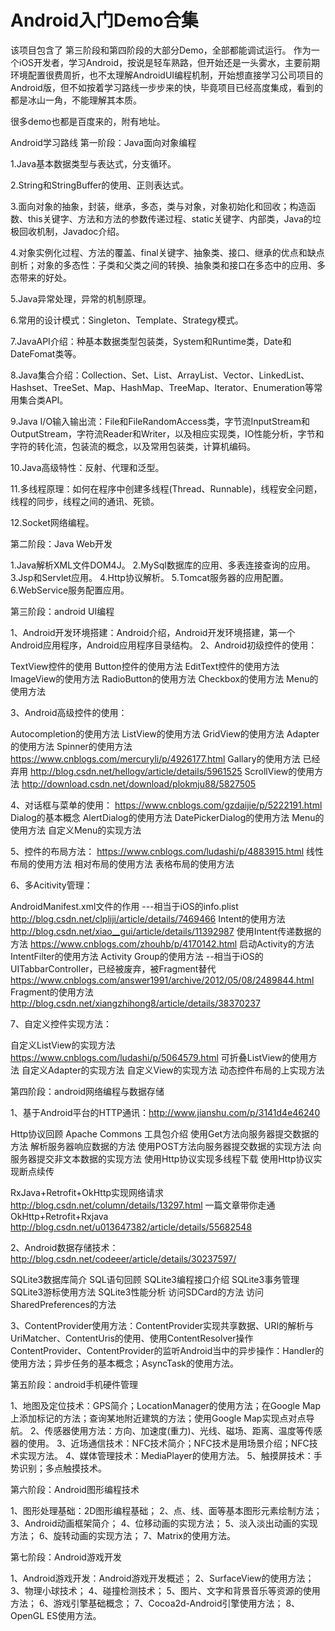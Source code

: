 # Android入门Demo合集
该项目包含了 第三阶段和第四阶段的大部分Demo，全部都能调试运行。
作为一个iOS开发者，学习Android，按说是轻车熟路，但开始还是一头雾水，主要前期环境配置很费周折，也不太理解AndroidUI编程机制，开始想直接学习公司项目的Android版，但不如按着学习路线一步步来的快，毕竟项目已经高度集成，看到的都是冰山一角，不能理解其本质。

很多demo也都是百度来的，附有地址。

Android学习路线
第一阶段：Java面向对象编程

1.Java基本数据类型与表达式，分支循环。

2.String和StringBuffer的使用、正则表达式。

3.面向对象的抽象，封装，继承，多态，类与对象，对象初始化和回收；构造函数、this关键字、方法和方法的参数传递过程、static关键字、内部类，Java的垃极回收机制，Javadoc介绍。

4.对象实例化过程、方法的覆盖、final关键字、抽象类、接口、继承的优点和缺点剖析；对象的多态性：子类和父类之间的转换、抽象类和接口在多态中的应用、多态带来的好处。

5.Java异常处理，异常的机制原理。

6.常用的设计模式：Singleton、Template、Strategy模式。

7.JavaAPI介绍：种基本数据类型包装类，System和Runtime类，Date和DateFomat类等。

8.Java集合介绍：Collection、Set、List、ArrayList、Vector、LinkedList、Hashset、TreeSet、Map、HashMap、TreeMap、Iterator、Enumeration等常用集合类API。

9.Java I/O输入输出流：File和FileRandomAccess类，字节流InputStream和OutputStream，字符流Reader和Writer，以及相应实现类，IO性能分析，字节和字符的转化流，包装流的概念，以及常用包装类，计算机编码。

10.Java高级特性：反射、代理和泛型。

11.多线程原理：如何在程序中创建多线程(Thread、Runnable)，线程安全问题，线程的同步，线程之间的通讯、死锁。

12.Socket网络编程。

第二阶段：Java Web开发

1.Java解析XML文件DOM4J。
2.MySql数据库的应用、多表连接查询的应用。
3.Jsp和Servlet应用。
4.Http协议解析。
5.Tomcat服务器的应用配置。
6.WebService服务配置应用。

第三阶段：android UI编程

1、Android开发环境搭建：Android介绍，Android开发环境搭建，第一个Android应用程序，Android应用程序目录结构。
2、Android初级控件的使用：

TextView控件的使用
Button控件的使用方法
EditText控件的使用方法
ImageView的使用方法
RadioButton的使用方法
Checkbox的使用方法
Menu的使用方法

3、Android高级控件的使用：

Autocompletion的使用方法
ListView的使用方法
GridView的使用方法
Adapter的使用方法
Spinner的使用方法 https://www.cnblogs.com/mercuryli/p/4926177.html
Gallary的使用方法 已经弃用 http://blog.csdn.net/hellogv/article/details/5961525
ScrollView的使用方法 http://download.csdn.net/download/plokmju88/5827505

4、对话框与菜单的使用：
https://www.cnblogs.com/gzdaijie/p/5222191.html
Dialog的基本概念
AlertDialog的使用方法
DatePickerDialog的使用方法
Menu的使用方法
自定义Menu的实现方法

5、控件的布局方法：
https://www.cnblogs.com/ludashi/p/4883915.html
线性布局的使用方法
相对布局的使用方法
表格布局的使用方法

6、多Acitivity管理：

AndroidManifest.xml文件的作用 ---相当于iOS的info.plist http://blog.csdn.net/clpliji/article/details/7469466
Intent的使用方法  http://blog.csdn.net/xiao__gui/article/details/11392987
使用Intent传递数据的方法  https://www.cnblogs.com/zhouhb/p/4170142.html
启动Activity的方法
IntentFilter的使用方法
Activity Group的使用方法 --相当于iOS的UITabbarController，已经被废弃，被Fragment替代
https://www.cnblogs.com/answer1991/archive/2012/05/08/2489844.html
Fragment的使用方法
http://blog.csdn.net/xiangzhihong8/article/details/38370237

7、自定义控件实现方法：

自定义ListView的实现方法  https://www.cnblogs.com/ludashi/p/5064579.html
可折叠ListView的使用方法
自定义Adapter的实现方法
自定义View的实现方法
动态控件布局的上实现方法


第四阶段：android网络编程与数据存储

1、基于Android平台的HTTP通讯：http://www.jianshu.com/p/3141d4e46240

Http协议回顾
Apache Commons 工具包介绍
使用Get方法向服务器提交数据的方法
解析服务器响应数据的方法
使用POST方法向服务器提交数据的实现方法
向服务器提交非文本数据的实现方法
使用Http协议实现多线程下载
使用Http协议实现断点续传

RxJava+Retrofit+OkHttp实现网络请求 http://blog.csdn.net/column/details/13297.html
一篇文章带你走通 OkHttp+Retrofit+Rxjava http://blog.csdn.net/u013647382/article/details/55682548

2、Android数据存储技术：
http://blog.csdn.net/codeeer/article/details/30237597/

SQLite3数据库简介
SQL语句回顾
SQLite3编程接口介绍
SQLite3事务管理
SQLite3游标使用方法
SQLite3性能分析
访问SDCard的方法
访问SharedPreferences的方法

3、ContentProvider使用方法：ContentProvider实现共享数据、URI的解析与UriMatcher、ContentUris的使用、使用ContentResolver操作ContentProvider、ContentProvider的监听Android当中的异步操作：Handler的使用方法；异步任务的基本概念；AsyncTask的使用方法。


第五阶段：android手机硬件管理

1、地图及定位技术：GPS简介；LocationManager的使用方法；在Google Map上添加标记的方法；查询某地附近建筑的方法；使用Google Map实现点对点导航。
2、传感器使用方法：方向、加速度(重力)、光线、磁场、距离、温度等传感器的使用。
3、近场通信技术：NFC技术简介；NFC技术是用场景介绍；NFC技术实现方法。
4、媒体管理技术：MediaPlayer的使用方法。
5、触摸屏技术：手势识别；多点触摸技术。

第六阶段：Android图形编程技术

1、图形处理基础：2D图形编程基础；
2、点、线、面等基本图形元素绘制方法；
3、Android动画框架简介；
4、位移动画的实现方法；
5、淡入淡出动画的实现方法；
6、旋转动画的实现方法；
7、Matrix的使用方法。

第七阶段：Android游戏开发

1、Android游戏开发：Android游戏开发概述；
2、SurfaceView的使用方法；
3、物理小球技术；
4、碰撞检测技术；
5、图片、文字和背景音乐等资源的使用方法；
6、游戏引擎基础概念；
7、Cocoa2d-Android引擎使用方法；
8、OpenGL ES使用方法。
